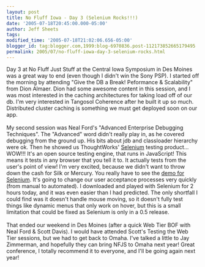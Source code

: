 ```yaml
---
layout: post
title: No Fluff Iowa - Day 3 (Selenium Rocks!!!)
date: '2005-07-18T20:45:00.000-05:00'
author: Jeff Sheets
tags:
modified_time: '2005-07-18T21:02:06.656-05:00'
blogger_id: tag:blogger.com,1999:blog-6970836.post-112173852665179495
permalink: 2005/07/no-fluff-iowa-day-3-selenium-rocks.html
---
```


Day 3 at No Fluff Just Stuff at the Central Iowa Symposium in Des Moines
      was a great way to end (even though I didn't win the Sony PSP). I started off the morning by
      attending "Give the DB a Break! Peformance & Scalability" from Dion Almaer. Dion had some
      awesome content in this session, and I was most interested in the caching architectures for
      taking load off of our db. I'm very interested in Tangosol Coherence after he built it up so
      much. Distributed cluster caching is something we must get deployed soon on our app.<br
      /><br />My second session was Neal Ford's "Advanced Enterprise Debugging Techniques".
      The "Advanced" word didn't really play in, as he covered debugging from the ground up. His
      bits about jdb and classloader hierarchy were ok. Then he showed us ThoughtWorks' <a
      href="http://selenium.thoughtworks.com/">Selenium</a> testing product... WOW!!! It's
      an open source testing engine, that runs in JavaScript! This means it tests in any browser
      that you tell it to. It actually tests from the user's point of view! I'm very excited,
      because we didn't want to throw down the cash for Silk or Mercury. You really have to see the
      <a href="http://selenium.thoughtworks.com/demos.html">demo for Selenium</a>. It's
      going to change our user acceptance processes very quickly (from manual to automated). I
      downloaded and played with Selenium for 2 hours today, and it was even easier than I had
      predicted. The only shortfall I could find was it doesn't handle mouse moving, so it doesn't
      fully test things like dynamic menus that only work on hover, but this is a small limitation
      that could be fixed as Selenium is only in a 0.5 release.<br /><br />That ended
      our weekend in Des Moines (after a quick Web Tier BOF with Neal Ford & Scott Davis). I
      would have attended Scott's Testing the Web Tier sessions, but we had to get back to Omaha.
      I've talked a little to Jay Zimmerman, and hopefully they can bring NFJS to Omaha next year!
      Great conference, I totally recommend it to everyone, and I'll be going again next year!